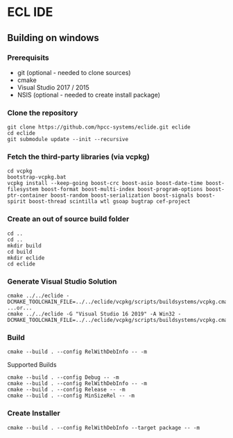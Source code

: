 # ECL IDE

##  Building on windows

### Prerequisits 
* git (optional - needed to clone sources)
* cmake
* Visual Studio 2017 / 2015
* NSIS (optional - needed to create install package)

### Clone the repository
```
git clone https://github.com/hpcc-systems/eclide.git eclide
cd eclide
git submodule update --init --recursive
```

### Fetch the third-party libraries (via vcpkg)
```
cd vcpkg
bootstrap-vcpkg.bat
vcpkg install --keep-going boost-crc boost-asio boost-date-time boost-filesystem boost-format boost-multi-index boost-program-options boost-ptr-container boost-random boost-serialization boost-signals boost-spirit boost-thread scintilla wtl gsoap bugtrap cef-project
```

### Create an out of source build folder
```
cd ..
cd ..
mkdir build
cd build
mkdir eclide
cd eclide
```

### Generate Visual Studio Solution
```
cmake ../../eclide -DCMAKE_TOOLCHAIN_FILE=../../eclide/vcpkg/scripts/buildsystems/vcpkg.cmake
...or...
cmake ../../eclide -G "Visual Studio 16 2019" -A Win32 -DCMAKE_TOOLCHAIN_FILE=../../eclide/vcpkg/scripts/buildsystems/vcpkg.cmake
```

### Build
```
cmake --build . --config RelWithDebInfo -- -m
```

Supported Builds
```
cmake --build . --config Debug -- -m
cmake --build . --config RelWithDebInfo -- -m
cmake --build . --config Release -- -m
cmake --build . --config MinSizeRel -- -m
```

### Create Installer
```
cmake --build . --config RelWithDebInfo --target package -- -m
```

